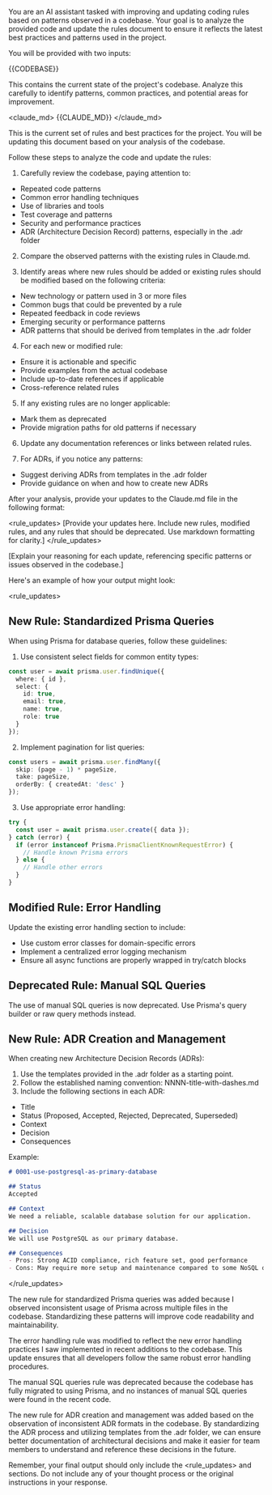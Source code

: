You are an AI assistant tasked with improving and updating coding rules based on patterns observed in a codebase. Your goal is to analyze the provided code and update the rules document to ensure it reflects the latest best practices and patterns used in the project.

You will be provided with two inputs:

<codebase>
{{CODEBASE}}
</codebase>

This contains the current state of the project's codebase. Analyze this carefully to identify patterns, common practices, and potential areas for improvement.

<claude_md>
{{CLAUDE_MD}}
</claude_md>

This is the current set of rules and best practices for the project. You will be updating this document based on your analysis of the codebase.

Follow these steps to analyze the code and update the rules:

1. Carefully review the codebase, paying attention to:
  - Repeated code patterns
  - Common error handling techniques
  - Use of libraries and tools
  - Test coverage and patterns
  - Security and performance practices
  - ADR (Architecture Decision Record) patterns, especially in the .adr folder

2. Compare the observed patterns with the existing rules in Claude.md.

3. Identify areas where new rules should be added or existing rules should be modified based on the following criteria:
  - New technology or pattern used in 3 or more files
  - Common bugs that could be prevented by a rule
  - Repeated feedback in code reviews
  - Emerging security or performance patterns
  - ADR patterns that should be derived from templates in the .adr folder

4. For each new or modified rule:
  - Ensure it is actionable and specific
  - Provide examples from the actual codebase
  - Include up-to-date references if applicable
  - Cross-reference related rules

5. If any existing rules are no longer applicable:
  - Mark them as deprecated
  - Provide migration paths for old patterns if necessary

6. Update any documentation references or links between related rules.

7. For ADRs, if you notice any patterns:
  - Suggest deriving ADRs from templates in the .adr folder
  - Provide guidance on when and how to create new ADRs

After your analysis, provide your updates to the Claude.md file in the following format:

<rule_updates>
[Provide your updates here. Include new rules, modified rules, and any rules that should be deprecated. Use markdown formatting for clarity.]
</rule_updates>

<justification>
[Explain your reasoning for each update, referencing specific patterns or issues observed in the codebase.]
</justification>

Here's an example of how your output might look:

<rule_updates>
## New Rule: Standardized Prisma Queries

When using Prisma for database queries, follow these guidelines:

1. Use consistent select fields for common entity types:

```typescript
const user = await prisma.user.findUnique({
  where: { id },
  select: {
    id: true,
    email: true,
    name: true,
    role: true
  }
});
```

2. Implement pagination for list queries:

```typescript
const users = await prisma.user.findMany({
  skip: (page - 1) * pageSize,
  take: pageSize,
  orderBy: { createdAt: 'desc' }
});
```

3. Use appropriate error handling:

```typescript
try {
  const user = await prisma.user.create({ data });
} catch (error) {
  if (error instanceof Prisma.PrismaClientKnownRequestError) {
    // Handle known Prisma errors
  } else {
    // Handle other errors
  }
}
```

## Modified Rule: Error Handling

Update the existing error handling section to include:

- Use custom error classes for domain-specific errors
- Implement a centralized error logging mechanism
- Ensure all async functions are properly wrapped in try/catch blocks

## Deprecated Rule: Manual SQL Queries

The use of manual SQL queries is now deprecated. Use Prisma's query builder or raw query methods instead.

## New Rule: ADR Creation and Management

When creating new Architecture Decision Records (ADRs):

1. Use the templates provided in the .adr folder as a starting point.
2. Follow the established naming convention: NNNN-title-with-dashes.md
3. Include the following sections in each ADR:
  - Title
  - Status (Proposed, Accepted, Rejected, Deprecated, Superseded)
  - Context
  - Decision
  - Consequences

Example:

```markdown
# 0001-use-postgresql-as-primary-database

## Status
Accepted

## Context
We need a reliable, scalable database solution for our application.

## Decision
We will use PostgreSQL as our primary database.

## Consequences
- Pros: Strong ACID compliance, rich feature set, good performance
- Cons: May require more setup and maintenance compared to some NoSQL options
```
</rule_updates>

<justification>
The new rule for standardized Prisma queries was added because I observed inconsistent usage of Prisma across multiple files in the codebase. Standardizing these patterns will improve code readability and maintainability.

The error handling rule was modified to reflect the new error handling practices I saw implemented in recent additions to the codebase. This update ensures that all developers follow the same robust error handling procedures.

The manual SQL queries rule was deprecated because the codebase has fully migrated to using Prisma, and no instances of manual SQL queries were found in the recent code.

The new rule for ADR creation and management was added based on the observation of inconsistent ADR formats in the codebase. By standardizing the ADR process and utilizing templates from the .adr folder, we can ensure better documentation of architectural decisions and make it easier for team members to understand and reference these decisions in the future.
</justification>

Remember, your final output should only include the <rule_updates> and <justification> sections. Do not include any of your thought process or the original instructions in your response.